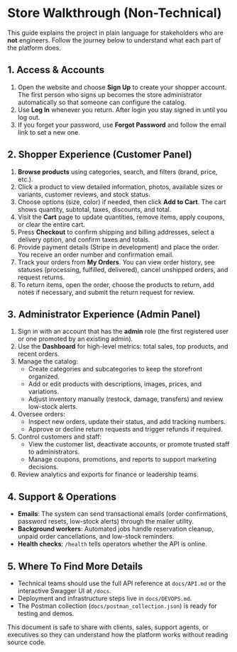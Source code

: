 # Store Walkthrough (Non-Technical)

This guide explains the project in plain language for stakeholders who are **not** engineers. Follow the journey below to understand what each part of the platform does.

## 1. Access & Accounts

1. Open the website and choose **Sign Up** to create your shopper account. The first person who signs up becomes the store administrator automatically so that someone can configure the catalog.
2. Use **Log In** whenever you return. After login you stay signed in until you log out.
3. If you forget your password, use **Forgot Password** and follow the email link to set a new one.

## 2. Shopper Experience (Customer Panel)

1. **Browse products** using categories, search, and filters (brand, price, etc.).
2. Click a product to view detailed information, photos, available sizes or variants, customer reviews, and stock status.
3. Choose options (size, color) if needed, then click **Add to Cart**. The cart shows quantity, subtotal, taxes, discounts, and total.
4. Visit the **Cart** page to update quantities, remove items, apply coupons, or clear the entire cart.
5. Press **Checkout** to confirm shipping and billing addresses, select a delivery option, and confirm taxes and totals.
6. Provide payment details (Stripe in development) and place the order. You receive an order number and confirmation email.
7. Track your orders from **My Orders**. You can view order history, see statuses (processing, fulfilled, delivered), cancel unshipped orders, and request returns.
8. To return items, open the order, choose the products to return, add notes if necessary, and submit the return request for review.

## 3. Administrator Experience (Admin Panel)

1. Sign in with an account that has the **admin** role (the first registered user or one promoted by an existing admin).
2. Use the **Dashboard** for high-level metrics: total sales, top products, and recent orders.
3. Manage the catalog:
   - Create categories and subcategories to keep the storefront organized.
   - Add or edit products with descriptions, images, prices, and variations.
   - Adjust inventory manually (restock, damage, transfers) and review low-stock alerts.
4. Oversee orders:
   - Inspect new orders, update their status, and add tracking numbers.
   - Approve or decline return requests and trigger refunds if required.
5. Control customers and staff:
   - View the customer list, deactivate accounts, or promote trusted staff to administrators.
   - Manage coupons, promotions, and reports to support marketing decisions.
6. Review analytics and exports for finance or leadership teams.

## 4. Support & Operations

- **Emails**: The system can send transactional emails (order confirmations, password resets, low-stock alerts) through the mailer utility.
- **Background workers**: Automated jobs handle reservation cleanup, unpaid order cancellations, and low-stock reminders.
- **Health checks**: `/health` tells operators whether the API is online.

## 5. Where To Find More Details

- Technical teams should use the full API reference at `docs/API.md` or the interactive Swagger UI at `/docs`.
- Deployment and infrastructure steps live in `docs/DEVOPS.md`.
- The Postman collection (`docs/postman_collection.json`) is ready for testing and demos.

This document is safe to share with clients, sales, support agents, or executives so they can understand how the platform works without reading source code.
